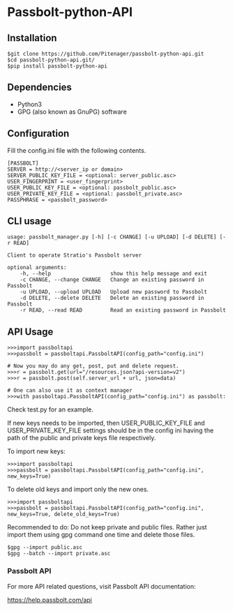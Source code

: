 # Passbolt-python-API

## Installation

    $git clone https://github.com/Pitenager/passbolt-python-api.git
    $cd passbolt-python-api.git/
    $pip install passbolt-python-api

## Dependencies

- Python3
- GPG (also known as GnuPG) software

## Configuration

Fill the config.ini file with the following contents.

    [PASSBOLT]
    SERVER = http://<server_ip or domain>
    SERVER_PUBLIC_KEY_FILE = <optional: server_public.asc>
    USER_FINGERPRINT = <user_fingerprint>
    USER_PUBLIC_KEY_FILE = <optional: passbolt_public.asc>
    USER_PRIVATE_KEY_FILE = <optional: passbolt_private.asc>
    PASSPHRASE = <passbolt_password>

## CLI usage

    usage: passbolt_manager.py [-h] [-c CHANGE] [-u UPLOAD] [-d DELETE] [-r READ]

    Client to operate Stratio's Passbolt server

    optional arguments:
        -h, --help                   show this help message and exit
        -c CHANGE, --change CHANGE   Change an existing password in Passbolt
        -u UPLOAD, --upload UPLOAD   Upload new password to Passbolt
        -d DELETE, --delete DELETE   Delete an existing password in Passbolt
        -r READ, --read READ         Read an existing password in Passbolt

## API Usage

    >>>import passboltapi
    >>>passbolt = passboltapi.PassboltAPI(config_path="config.ini")

    # Now you may do any get, post, put and delete request.
    >>>r = passbolt.get(url="/resources.json?api-version=v2")
    >>>r = passbolt.post(self.server_url + url, json=data)

    # One can also use it as context manager
    >>>with passboltapi.PassboltAPI(config_path="config.ini") as passbolt:

Check test.py for an example.

If new keys needs to be imported, then USER_PUBLIC_KEY_FILE and USER_PRIVATE_KEY_FILE settings
should be in the config ini having the path of the public and private keys file respectively.

To import new keys:

    >>>import passboltapi
    >>>passbolt = passboltapi.PassboltAPI(config_path="config.ini", new_keys=True)

To delete old keys and import only the new ones.

    >>>import passboltapi
    >>>passbolt = passboltapi.PassboltAPI(config_path="config.ini", new_keys=True, delete_old_keys=True)

Recommended to do: Do not keep private and public files.
Rather just import them using gpg command one time and delete those files.

    $gpg --import public.asc
    $gpg --batch --import private.asc

### Passbolt API

For more API related questions, visit Passbolt API documentation:

<https://help.passbolt.com/api>
